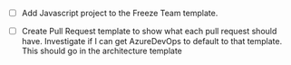 - [ ] Add Javascript project to the Freeze Team template.

- [ ] Create Pull Request template to show what each pull request should have.  Investigate if I can get AzureDevOps to default to that template. This should go in the architecture template
